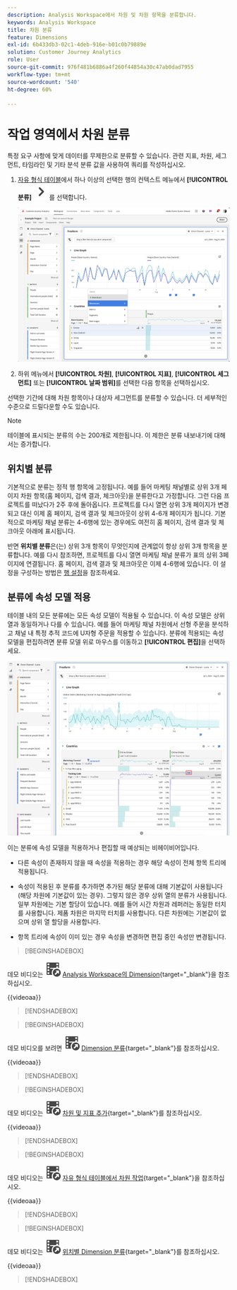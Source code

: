 ```yaml
---
description: Analysis Workspace에서 차원 및 차원 항목을 분류합니다.
keywords: Analysis Workspace
title: 차원 분류
feature: Dimensions
exl-id: 6b433db3-02c1-4deb-916e-b01c0b79889e
solution: Customer Journey Analytics
role: User
source-git-commit: 976f481b6886a4f260f44854a30c47ab0dad7955
workflow-type: tm+mt
source-wordcount: '540'
ht-degree: 60%

---
```


# 작업 영역에서 차원 분류

특정 요구 사항에 맞게 데이터를 무제한으로 분류할 수 있습니다. 관련 지표, 차원, 세그먼트, 타임라인 및 기타 분석 분류 값을 사용하여 쿼리를 작성하십시오.

1. [자유 형식 테이블](/help/analysis-workspace/visualizations/freeform-table/freeform-table.md)에서 하나 이상의 선택한 행의 컨텍스트 메뉴에서 **[!UICONTROL 분류]** ![V자형 화살표](/help/assets/icons/ChevronRight.svg)를 선택합니다.

   ![선택한 항목에서 경고 만들기를 보여 주는 단계 결과.](assets/breakdown.png)

1. 하위 메뉴에서 **[!UICONTROL 차원]**, **[!UICONTROL 지표]**, **[!UICONTROL 세그먼트]** 또는 **[!UICONTROL 날짜 범위]**&#x200B;를 선택한 다음 항목을 선택하십시오.

선택한 기간에 대해 차원 항목이나 대상자 세그먼트를 분류할 수 있습니다. 더 세부적인 수준으로 드릴다운할 수도 있습니다.

>[!NOTE]
>
>테이블에 표시되는 분류의 수는 200개로 제한됩니다. 이 제한은 분류 내보내기에 대해서는 증가합니다.

## 위치별 분류

기본적으로 분류는 정적 행 항목에 고정됩니다. 예를 들어 마케팅 채널별로 상위 3개 페이지 차원 항목(홈 페이지, 검색 결과, 체크아웃)을 분류한다고 가정합니다. 그런 다음 프로젝트를 떠났다가 2주 후에 돌아옵니다. 프로젝트를 다시 열면 상위 3개 페이지가 변경되고 대신 이제 홈 페이지, 검색 결과 및 체크아웃이 상위 4-6개 페이지가 됩니다. 기본적으로 마케팅 채널 분류는 4-6행에 있는 경우에도 여전히 홈 페이지, 검색 결과 및 체크아웃 아래에 표시됩니다.

반면 **위치별 분류**&#x200B;은(는) 상위 3개 항목이 무엇인지에 관계없이 항상 상위 3개 항목을 분류합니다. 예를 다시 참조하면, 프로젝트를 다시 열면 마케팅 채널 분류가 표의 상위 3페이지에 연결됩니다. 홈 페이지, 검색 결과 및 체크아웃은 이제 4-6행에 있습니다. 이 설정을 구성하는 방법은 [행 설정](/help/analysis-workspace/visualizations/freeform-table/column-row-settings/table-settings.md)을 참조하세요.



## 분류에 속성 모델 적용

테이블 내의 모든 분류에는 모든 속성 모델이 적용될 수 있습니다. 이 속성 모델은 상위 열과 동일하거나 다를 수 있습니다. 예를 들어 마케팅 채널 차원에서 선형 주문을 분석하고 채널 내 특정 추적 코드에 U자형 주문을 적용할 수 있습니다. 분류에 적용되는 속성 모델을 편집하려면 분류 모델 위로 마우스를 이동하고 **[!UICONTROL 편집]**&#x200B;을 선택하세요.

![분류 설정을 표시하는 순서 특성 비교](assets/breakdown-attribution.png)

이는 분류에 속성 모델을 적용하거나 편집할 때 예상되는 비헤이비어입니다.

* 다른 속성이 존재하지 않을 때 속성을 적용하는 경우 해당 속성이 전체 항목 트리에 적용됩니다.

* 속성이 적용된 후 분류를 추가하면 추가된 해당 분류에 대해 기본값이 사용됩니다(해당 차원에 기본값이 있는 경우). 그렇지 않은 경우 상위 열의 분류가 사용됩니다. 일부 차원에는 기본 할당이 있습니다. 예를 들어 시간 차원과 레퍼러는 동일한 터치를 사용합니다. 제품 차원은 마지막 터치를 사용합니다. 다른 차원에는 기본값이 없으며 상위 열 할당을 사용합니다.

* 항목 트리에 속성이 이미 있는 경우 속성을 변경하면 편집 중인 속성만 변경됩니다.

>[!BEGINSHADEBOX]

데모 비디오는 ![VideoCheckedOut](/help/assets/icons/VideoCheckedOut.svg) [Analysis Workspace의 Dimension](https://video.tv.adobe.com/v/30875?quality=12&learn=on&captions=kor){target="_blank"}을 참조하십시오.

{{videoaa}}

>[!ENDSHADEBOX]


>[!BEGINSHADEBOX]

데모 비디오를 보려면 ![VideoCheckedOut](/help/assets/icons/VideoCheckedOut.svg) [Dimension 분류](https://video.tv.adobe.com/v/31092?quality=12&learn=on&captions=kor){target="_blank"}를 참조하십시오.

{{videoaa}}

>[!ENDSHADEBOX]


>[!BEGINSHADEBOX]

데모 비디오는 ![VideoCheckedOut](/help/assets/icons/VideoCheckedOut.svg) [차원 및 지표 추가](https://video.tv.adobe.com/v/33286?quality=12&learn=on&captions=kor){target="_blank"}를 참조하십시오.

{{videoaa}}

>[!ENDSHADEBOX]


>[!BEGINSHADEBOX]

데모 비디오는 ![VideoCheckedOut](/help/assets/icons/VideoCheckedOut.svg) [자유 형식 테이블에서 차원 작업](https://video.tv.adobe.com/v/328533?quality=12&learn=on&captions=kor){target="_blank"}을 참조하십시오.

{{videoaa}}

>[!ENDSHADEBOX]


>[!BEGINSHADEBOX]

데모 비디오는 ![VideoCheckedOut](/help/assets/icons/VideoCheckedOut.svg) [위치별 Dimension 분류](https://video.tv.adobe.com/v/30874?captions=kor){target="_blank"}를 참조하십시오.

{{videoaa}}

>[!ENDSHADEBOX]



